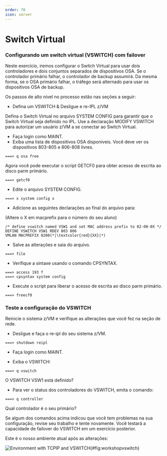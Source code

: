 ```yaml
---
order: 70
icon: server
---
```

# Switch Virtual

### Configurando um switch virtual (VSWITCH) com failover

Neste exercício, iremos configurar o Switch Virtual para usar dois controladores e dois conjuntos separados de dispositivos OSA. Se o controlador primário falhar, o controlador de backup assumirá. Da mesma forma, se o OSA primário falhar, o tráfego será alternado para usar os dispositivos OSA de backup.

Os passos de alto nível no processo estão nas seções a seguir:


- Defina um VSWITCH & Desligue e re-IPL z/VM

Defina o Switch Virtual no arquivo SYSTEM CONFIG para garantir que o Switch Virtual seja definido no IPL. Use a declaração MODIFY VSWITCH para autorizar um usuário z/VM a se conectar ao Switch Virtual.

- Faça login como MAINT. 
- Exiba uma lista de dispositivos OSA disponíveis. Você deve
ver os dispositivos 803-805 e 806-808 livres.

```
===> q osa free
```

Agora você pode executar o script GETCF0 para obter acesso de escrita ao disco parm primário.


```
===> getcf0
```

- Edite o arquivo SYSTEM CONFIG.


```
===> x system config x 
```

- Adicione as seguintes declarações ao final do arquivo para:

(Altere o X em macprefix para o número do seu aluno)

```
/* define vswitch named VSW1 and set MAC address prefix to 02-00-0X */
DEFINE VSWITCH VSW1 RDEV 803 806 
VMLAN MACPREFIX 0200(*|\textcolor{red}{XX}|*)
```

- Salve as alterações e saia do arquivo.

```
===> file
```

- Verifique a sintaxe usando o comando CPSYNTAX.

```
===> access 193 f
===> cpsyntax system config 
```

- Execute o script para liberar o acesso de escrita ao disco parm primário.

```
===> freecf0 
```

### Teste a configuração do VSWITCH

Reinicie o sistema z/VM e verifique as alterações que você fez na
seção de rede.


- Desligue e faça o re-ipl do seu sistema z/VM.

```
===> shutdown reipl 
```

- Faça login como MAINT.

- Exiba o VSWITCH:


```
===> q vswitch 
```

O VSWITCH VSW1 está definido?

- Para ver o status dos controladores do VSWITCH, emita o comando:


```
===> q controller
```

Qual controlador é o seu primário?


Se algum dos comandos acima indicou que você tem problemas na sua configuração,
revise seu trabalho e tente novamente. Você testará a capacidade de failover do
VSWITCH em um exercício posterior.

Este é o nosso ambiente atual após as alterações:


![Environment with TCPIP and
VSWITCH](/imgs/workshop-vswitch.png){#fig:workshopvswitch}
